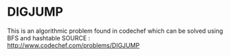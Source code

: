 DIGJUMP
=======
This is an algorithmic problem found in codechef which can be solved using BFS and hashtable
SOURCE : http://www.codechef.com/problems/DIGJUMP
